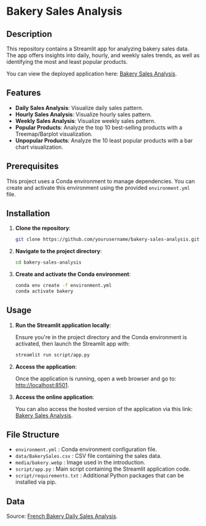 # Bakery Sales Analysis

## Description

This repository contains a Streamlit app for analyzing bakery sales data. The app offers insights into daily, hourly, and weekly sales trends, as well as identifying the most and least popular products.

You can view the deployed application here: [Bakery Sales Analysis](https://bakerysales.streamlit.app/).

## Features

- **Daily Sales Analysis**: Visualize daily sales pattern.
- **Hourly Sales Analysis**: Visualize hourly sales pattern.
- **Weekly Sales Analysis**: Visualize weekly sales pattern.
- **Popular Products**: Analyze the top 10 best-selling products with a Treemap/Barplot visualization.
- **Unpopular Products**: Analyze the 10 least popular products with a bar chart visualization.

## Prerequisites

This project uses a Conda environment to manage dependencies. You can create and activate this environment using the provided `environment.yml` file.

## Installation

1. **Clone the repository**:

    ```bash
    git clone https://github.com/yourusername/bakery-sales-analysis.git
    ```

2. **Navigate to the project directory**:

    ```bash
    cd bakery-sales-analysis
    ```

3. **Create and activate the Conda environment**:

    ```bash
    conda env create -f environment.yml
    conda activate bakery
    ```

## Usage

1. **Run the Streamlit application locally**:

    Ensure you're in the project directory and the Conda environment is activated, then launch the Streamlit app with:

    ```bash
    streamlit run script/app.py
    ```

2. **Access the application**:

    Once the application is running, open a web browser and go to: [http://localhost:8501](http://localhost:8501).

3. **Access the online application**:

    You can also access the hosted version of the application via this link: [Bakery Sales Analysis](https://bakerysales.streamlit.app/).

## File Structure

- `environment.yml` : Conda environment configuration file.
- `data/BakerySales.csv` : CSV file containing the sales data.
- `media/bakery.webp` : Image used in the introduction.
- `script/app.py` : Main script containing the Streamlit application code.
- `script/requirements.txt` : Additional Python packages that can be installed via pip.

## Data

Source: [French Bakery Daily Sales Analysis](https://www.kaggle.com/code/clairemtian/french-bakery-daily-sales-analysis).

